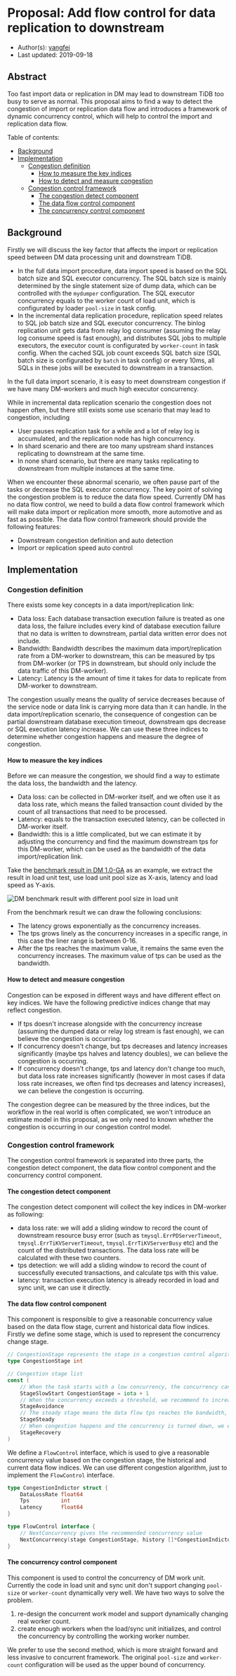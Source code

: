 # Proposal: Add flow control for data replication to downstream

- Author(s):    [yangfei](https://github.com/amyangfei)
- Last updated: 2019-09-18

## Abstract

Too fast import data or replication in DM may lead to downstream TiDB too busy to serve as normal. This proposal aims to find a way to detect the congestion of import or replication data flow and introduces a framework of dynamic concurrency control, which will help to control the import and replication data flow.

Table of contents:

- [Background](#Background)
- [Implementation](#Implementation)
    - [Congestion definition](#Congestion-definition)
        - [How to measure the key indices](#How-to-measure-the-key-indices)
        - [How to detect and measure congestion](#How-to-detect-and-measure-congestion)
    - [Congestion control framework](#Congestion-control-framework)
        - [The congestion detect component](#The-congestion-detect-component)
        - [The data flow control component](#The-data-flow-control-component)
        - [The concurrency control component](#The-concurrency-control-component)

## Background

Firstly we will discuss the key factor that affects the import or replication speed between DM data processing unit and downstream TiDB.

- In the full data import procedure, data import speed is based on the SQL batch size and SQL executor concurrency. The SQL batch size is mainly determined by the single statement size of dump data, which can be controlled with the `mydumper` configuration. The SQL executor concurrency equals to the worker count of load unit, which is configurated by loader `pool-size` in task config.
- In the incremental data replication procedure, replication speed relates to SQL job batch size and SQL executor concurrency. The binlog replication unit gets data from relay log consumer (assuming the relay log consume speed is fast enough), and distributes SQL jobs to multiple executors, the executor count is configurated by `worker-count` in task config. When the cached SQL job count exceeds SQL batch size (SQL batch size is configurated by `batch` in task config) or every 10ms, all SQLs in these jobs will be executed to downstream in a transaction.

In the full data import scenario, it is easy to meet downstream congestion if we have many DM-workers and much high executor concurrency.

While in incremental data replication scenario the congestion does not happen often, but there still exists some use scenario that may lead to congestion, including

- User pauses replication task for a while and a lot of relay log is accumulated, and the replication node has high concurrency.
- In shard scenario and there are too many upstream shard instances replicating to downstream at the same time.
- In none shard scenario, but there are many tasks replicating to downstream from multiple instances at the same time.

When we encounter these abnormal scenario, we often pause part of the tasks or decrease the SQL executor concurrency. The key point of solving the congestion problem is to reduce the data flow speed. Currently DM has no data flow control, we need to build a data flow control framework which will make data import or replication more smooth, more automotive and as fast as possible. The data flow control framework should provide the following features:

- Downstream congestion definition and auto detection
- Import or replication speed auto control

## Implementation

### Congestion definition

There exists some key concepts in a data import/replication link:

- Data loss: Each database transaction execution failure is treated as one data loss, the failure includes every kind of database execution failure that no data is written to downstream, partial data written error does not include.
- Bandwidth: Bandwidth describes the maximum data import/replication rate from a DM-worker to downstream, this can be measured by tps from DM-worker (or TPS in downstream, but should only include the data traffic of this DM-worker).
- Latency: Latency is the amount of time it takes for data to replicate from DM-worker to downstream.

The congestion usually means the quality of service decreases because of the service node or data link is carrying more data than it can handle. In the data import/replication scenario, the consequence of congestion can be partial downstream database execution timeout, downstream qps decrease or SQL execution latency increase. We can use these three indices to determine whether congestion happens and measure the degree of congestion.

#### How to measure the key indices

Before we can measure the congestion, we should find a way to estimate the data loss, the bandwidth and the latency.

- Data loss: can be collected in DM-worker itself, and we often use it as data loss rate, which means the failed transaction count divided by the count of all transactions that need to be processed.
- Latency: equals to the transaction executed latency, can be collected in DM-worker itself.
- Bandwidth: this is a little complicated, but we can estimate it by adjusting the concurrency and find the maximum downstream tps for this DM-worker, which can be used as the bandwidth of the data import/replication link.

Take the [benchmark result in DM 1.0-GA](https://pingcap.com/docs/v3.0/benchmark/dm-v1.0-ga/#benchmark-result-with-different-pool-size-in-load-unit) as an example, we extract the result in load unit test, use load unit pool size as X-axis, latency and load speed as Y-axis.

![DM benchmark result with different pool size in load unit](../media/rfc-load-benchmark.png)

From the benchmark result we can draw the following conclusions:

- The latency grows exponentially as the concurrency increases.
- The tps grows linely as the concurrency increases in a specific range, in this case the liner range is between 0-16.
- After the tps reaches the maximum value, it remains the same even the concurrency increases. The maximum value of tps can be used as the bandwidth.

#### How to detect and measure congestion

Congestion can be exposed in different ways and have different effect on key indices. We have the following predictive indices change that may reflect congestion.

- If tps doesn't increase alongside with the concurrency increase (assuming the dumped data or relay log stream is fast enough), we can believe the congestion is occurring.
- If concurrency doesn't change, but tps decreases and latency increases significantly (maybe tps halves and latency doubles), we can believe the congestion is occurring.
- If concurrency doesn't change, tps and latency don't change too much, but data loss rate increases significantly (however in most cases if data loss rate increases, we often find tps decreases and latency increases), we can believe the congestion is occurring.

The congestion degree can be measured by the three indices, but the workflow in the real world is often complicated, we won't introduce an estimate model in this proposal, as we only need to known whether the congestion is occurring in our congestion control model.

### Congestion control framework

The congestion control framework is separated into three parts, the congestion detect component, the data flow control component and the concurrency control component.

#### The congestion detect component

The congestion detect component will collect the key indices in DM-worker as following:

- data loss rate: we will add a sliding window to record the count of downstream resource busy error (such as `tmysql.ErrPDServerTimeout`, `tmysql.ErrTiKVServerTimeout`, `tmysql.ErrTiKVServerBusy` etc) and the count of the distributed transactions. The data loss rate will be calculated with these two counters.
- tps detection: we will add a sliding window to record the count of successfully executed transactions, and calculate tps with this value.
- latency: transaction execution latency is already recorded in load and sync unit, we can use it directly.

#### The data flow control component

This component is responsible to give a reasonable concurrency value based on the data flow stage, current and historical data flow indices. Firstly we define some stage, which is used to represent the concurrency change stage.

```go
// CongestionStage represents the stage in a congestion control algorithm
type CongestionStage int

// Congestion stage list
const (
    // When the task starts with a low concurrency, the concurrency can be increased fast in this stage.
    StageSlowStart CongestionStage = iota + 1
    // When the concurrency exceeds a threshold, we recommend to increase slowly, which is often called the avoidance stage.
    StageAvoidance
    // The steady stage means the data flow tps reaches the bandwidth, the latency keeps steady and no data loss.
    StageSteady
    // When congestion happens and the concurrency is turned down, we enter the recovery stage.
    StageRecovery
)
```

We define a `FlowControl` interface, which is used to give a reasonable concurrency value based on the congestion stage, the historical and current data flow indices. We can use different congestion algorithm, just to implement the `FlowControl` interface.

```go
type CongestionIndictor struct {
	DataLossRate float64
	Tps          int
	Latency      float64
}

type FlowControl interface {
	// NextConcurrency gives the recommended concurrency value
	NextConcurrency(stage CongestionStage, history []*CongestionIndictor, current *CongestionIndictor) int
}
```

#### The concurrency control component

This component is used to control the concurrency of DM work unit. Currently the code in load unit and sync unit don't support changing `pool-size` or `worker-count` dynamically very well. We have two ways to solve the problem.

1. re-design the concurrent work model and support dynamically changing real worker count.
2. create enough workers when the load/sync unit initializes, and control the concurrency by controlling the working worker number.

We prefer to use the second method, which is more straight forward and less invasive to concurrent framework. The original `pool-size` and `worker-count` configuration will be used as the upper bound of concurrency.
